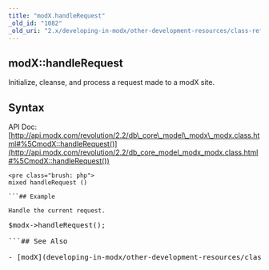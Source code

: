 ```yaml
---
title: "modX.handleRequest"
_old_id: "1082"
_old_uri: "2.x/developing-in-modx/other-development-resources/class-reference/modx/modx.handlerequest"
---
```


## modX::handleRequest

Initialize, cleanse, and process a request made to a modX site.

## Syntax

API Doc: [http://api.modx.com/revolution/2.2/db\_core\_model\_modx\_modx.class.html#%5CmodX::handleRequest()](http://api.modx.com/revolution/2.2/db_core_model_modx_modx.class.html#%5CmodX::handleRequest())

```
<pre class="brush: php">
mixed handleRequest ()

```## Example

Handle the current request.

```
<pre class="brush: php">
$modx->handleRequest();

```## See Also

- [modX](developing-in-modx/other-development-resources/class-reference/modx "modX")